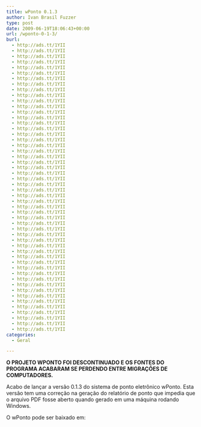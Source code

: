 ```yaml
---
title: wPonto 0.1.3
author: Ivan Brasil Fuzzer
type: post
date: 2009-06-19T18:06:43+00:00
url: /wponto-0-1-3/
burl:
  - http://ads.tt/1YII
  - http://ads.tt/1YII
  - http://ads.tt/1YII
  - http://ads.tt/1YII
  - http://ads.tt/1YII
  - http://ads.tt/1YII
  - http://ads.tt/1YII
  - http://ads.tt/1YII
  - http://ads.tt/1YII
  - http://ads.tt/1YII
  - http://ads.tt/1YII
  - http://ads.tt/1YII
  - http://ads.tt/1YII
  - http://ads.tt/1YII
  - http://ads.tt/1YII
  - http://ads.tt/1YII
  - http://ads.tt/1YII
  - http://ads.tt/1YII
  - http://ads.tt/1YII
  - http://ads.tt/1YII
  - http://ads.tt/1YII
  - http://ads.tt/1YII
  - http://ads.tt/1YII
  - http://ads.tt/1YII
  - http://ads.tt/1YII
  - http://ads.tt/1YII
  - http://ads.tt/1YII
  - http://ads.tt/1YII
  - http://ads.tt/1YII
  - http://ads.tt/1YII
  - http://ads.tt/1YII
  - http://ads.tt/1YII
  - http://ads.tt/1YII
  - http://ads.tt/1YII
  - http://ads.tt/1YII
  - http://ads.tt/1YII
  - http://ads.tt/1YII
  - http://ads.tt/1YII
  - http://ads.tt/1YII
  - http://ads.tt/1YII
  - http://ads.tt/1YII
  - http://ads.tt/1YII
  - http://ads.tt/1YII
  - http://ads.tt/1YII
  - http://ads.tt/1YII
  - http://ads.tt/1YII
  - http://ads.tt/1YII
  - http://ads.tt/1YII
  - http://ads.tt/1YII
  - http://ads.tt/1YII
  - http://ads.tt/1YII
  - http://ads.tt/1YII
categories:
  - Geral

---
```

**O PROJETO WPONTO FOI DESCONTINUADO E OS FONTES DO PROGRAMA ACABARAM SE PERDENDO ENTRE MIGRAÇÕES DE COMPUTADORES.**

Acabo de lançar a versão 0.1.3 do sistema de ponto eletrônico wPonto. Esta versão tem uma correção na geração do relatório de ponto que impedia que o arquivo PDF fosse aberto quando gerado em uma máquina rodando Windows.

O wPonto pode ser baixado em:

<!--download id="33"-->